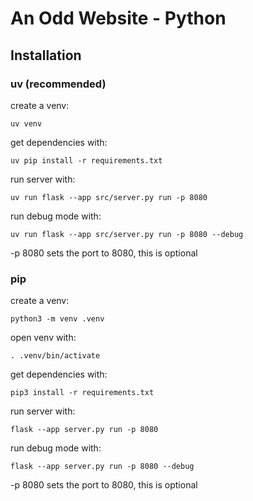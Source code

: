 # An Odd Website - Python

## Installation

### uv (recommended)

create a venv:

    uv venv

get dependencies with:

    uv pip install -r requirements.txt

run server with:

    uv run flask --app src/server.py run -p 8080

run debug mode with:

    uv run flask --app src/server.py run -p 8080 --debug

-p 8080 sets the port to 8080, this is optional

### pip

create a venv:
 
	python3 -m venv .venv

open venv with:

    . .venv/bin/activate

get dependencies with:

    pip3 install -r requirements.txt

run server with:

    flask --app server.py run -p 8080

run debug mode with:

    flask --app server.py run -p 8080 --debug

-p 8080 sets the port to 8080, this is optional
